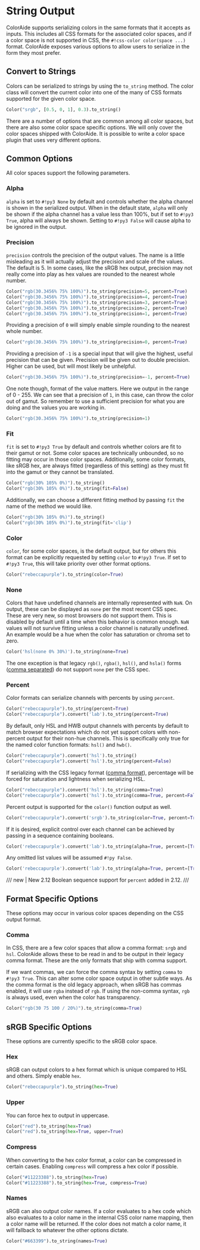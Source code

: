 # String Output

ColorAide supports serializing colors in the same formats that it accepts as inputs. This includes all CSS formats for
the associated color spaces, and if a color space is not supported in CSS, the `#!css-color color(space ...)` format.
ColorAide exposes various options to allow users to serialize in the form they most prefer.

## Convert to Strings

Colors can be serialized to strings by using the `to_string` method. The color class will convert the current color into
one of the many of CSS formats supported for the given color space.

```py play
Color("srgb", [0.5, 0, 1], 0.3).to_string()
```

There are a number of options that are common among all color spaces, but there are also some color space specific
options. We will only cover the color spaces shipped with ColorAide. It is possible to write a color space plugin that
uses very different options.

## Common Options

All color spaces support the following parameters.

### Alpha

`alpha` is set to `#!py3 None` by default and controls whether the alpha channel is shown in the serialized output.
When in the default state, `alpha` will only be shown if the alpha channel has a value less than 100%, but if set to
`#!py3 True`, alpha will always be shown. Setting to `#!py3 False` will cause alpha to be ignored in the output.

### Precision

`precision` controls the precision of the output values. The name is a little misleading as it will actually adjust the
precision and scale of the values. The default is 5. In some cases, like the sRGB hex output, precision may not really
come into play as hex values are rounded to the nearest whole number.

```py play
Color("rgb(30.3456% 75% 100%)").to_string(precision=5, percent=True)
Color("rgb(30.3456% 75% 100%)").to_string(precision=4, percent=True)
Color("rgb(30.3456% 75% 100%)").to_string(precision=3, percent=True)
Color("rgb(30.3456% 75% 100%)").to_string(precision=2, percent=True)
Color("rgb(30.3456% 75% 100%)").to_string(precision=1, percent=True)
```

Providing a precision of `0` will simply enable simple rounding to the nearest whole number.

```py play
Color("rgb(30.3456% 75% 100%)").to_string(precision=0, percent=True)
```

Providing a precision of `-1` is a special input that will give the highest, useful precision that can be given.
Precision will be given out to double precision. Higher can be used, but will most likely be unhelpful.

```py play
Color("rgb(30.3456% 75% 100%)").to_string(precision=-1, percent=True)
```

One note though, format of the value matters. Here we output in the range of 0 - 255. We can see that a precision of
`1`, in this case, can throw the color out of gamut. So remember to use a sufficient precision for what you are
doing and the values you are working in.

```py play
Color("rgb(30.3456% 75% 100%)").to_string(precision=1)
```

### Fit

`fit` is set to `#!py3 True` by default and controls whether colors are fit to their gamut or not. Some color spaces are
technically unbounded, so no fitting may occur in those color spaces. Additionally, some color formats, like sRGB hex,
are always fitted (regardless of this setting) as they must fit into the gamut or they cannot be translated.

```py play
Color("rgb(30% 105% 0%)").to_string()
Color("rgb(30% 105% 0%)").to_string(fit=False)
```

Additionally, we can choose a different fitting method by passing `fit` the name of the method we would like.

```py play
Color("rgb(30% 105% 0%)").to_string()
Color("rgb(30% 105% 0%)").to_string(fit='clip')
```

### Color

`color`, for some color spaces, is the default output, but for others this format can be explicitly requested by setting
`color` to `#!py3 True`. If set to `#!py3 True`, this will take priority over other format options.

```py play
Color("rebeccapurple").to_string(color=True)
```

### None

Colors that have undefined channels are internally represented with `NaN`. On output, these can be displayed as `none`
per the most recent CSS spec. These are very new, so most browsers do not support them. This is disabled by default
until a time when this behavior is common enough. `NaN` values will not survive fitting unless a color channel is
naturally undefined. An example would be a hue when the color has saturation or chroma set to zero.

```py play
Color('hsl(none 0% 30%)').to_string(none=True)
```

The one exception is that legacy `rgb()`, `rgba()`, `hsl()`, and `hsla()` forms ([comma separated](#comma)) do not
support `none` per the CSS spec.

### Percent

Color formats can serialize channels with percents by using `percent`.

```py play
Color("rebeccapurple").to_string(percent=True)
Color("rebeccapurple").convert('lab').to_string(percent=True)
```

By default, only HSL and HWB output channels with percents by default to match browser expectations which do not yet
support colors with non-percent output for their non-hue channels. This is specifically only true for the named color
function formats: `hsl()` and `hwb()`.

```py play
Color("rebeccapurple").convert('hsl').to_string()
Color("rebeccapurple").convert('hsl').to_string(percent=False)
```

If serializing with the CSS legacy format ([comma format](#comma)), percentage will be forced for saturation and
lightness when serializing HSL.

```py play
Color("rebeccapurple").convert('hsl').to_string(comma=True)
Color("rebeccapurple").convert('hsl').to_string(comma=True, percent=False)
```

Percent output is supported for the `color()` function output as well.

```py play
Color("rebeccapurple").convert('srgb').to_string(color=True, percent=True)
```

If it is desired, explicit control over each channel can be achieved by passing in a sequence containing booleans.

```py play
Color('rebeccapurple').convert('lab').to_string(alpha=True, percent=[True, False, False, True])
```

Any omitted list values will be assumed `#!py False`.

```py play
Color('rebeccapurple').convert('lab').to_string(alpha=True, percent=[True])
```

/// new | New 2.12
Boolean sequence support for `percent` added in 2.12.
///

## Format Specific Options

These options may occur in various color spaces depending on the CSS output format.

### Comma

In CSS, there are a few color spaces that allow a comma format: `srgb` and `hsl`. ColorAide allows these to be read in
and to be output in their legacy comma format. These are the only formats that ship with comma support.

If we want commas, we can force the comma syntax by setting `comma` to `#!py3 True`. This can alter some color space
output in other subtle ways. As the comma format is the old legacy approach, when sRGB has commas enabled, it will use
`rgba` instead of `rgb`. If using the non-comma syntax, `rgb` is always used, even when the color has
transparency.

```py play
Color("rgb(30 75 100 / 20%)").to_string(comma=True)
```

## sRGB Specific Options

These options are currently specific to the sRGB color space.

### Hex

sRGB can output colors to a hex format which is unique compared to HSL and others. Simply enable `hex`.

```py play
Color("rebeccapurple").to_string(hex=True)
```

### Upper

You can force hex to output in uppercase.

```py play
Color("red").to_string(hex=True)
Color("red").to_string(hex=True, upper=True)
```

### Compress

When converting to the hex color format, a color can be compressed in certain cases. Enabling `compress` will compress a
hex color if possible.

```py play
Color("#11223388").to_string(hex=True)
Color("#11223388").to_string(hex=True, compress=True)
```

### Names

sRGB can also output color names. If a color evaluates to a hex code which also evaluates to a color name in the
internal CSS color name mapping, then a color name will be returned. If the color does not match a color name, it will
fallback to whatever the other options dictate.

```py play
Color("#663399").to_string(names=True)
```
